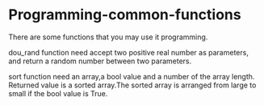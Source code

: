 # Programming-common-functions
There are some functions that you may use it programming.

dou_rand function need accept two positive real number as parameters,
and return a random number between two parameters.

sort function need an array,a bool value and a number of the array length.
Returned value is a sorted array.The sorted array is arranged from large to small if the bool value is True.

